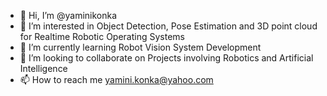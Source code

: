 - 👋 Hi, I’m @yaminikonka
- 👀 I’m interested in Object Detection, Pose Estimation and 3D point cloud for Realtime Robotic Operating Systems
- 🌱 I’m currently learning Robot Vision System Development
- 💞️ I’m looking to collaborate on Projects involving Robotics and Artificial Intelligence
- 📫 How to reach me yamini.konka@yahoo.com

<!---
yaminikonka/yaminikonka is a ✨ special ✨ repository because its `README.md` (this file) appears on your GitHub profile.
You can click the Preview link to take a look at your changes.
--->
